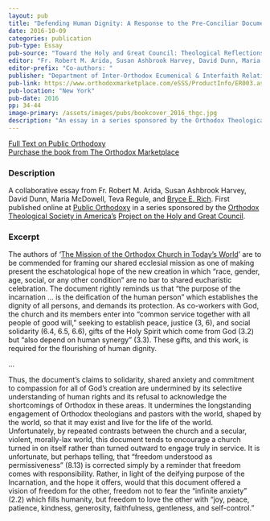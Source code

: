 ```yaml
---
layout: pub
title: "Defending Human Dignity: A Response to the Pre-Conciliar Document ‘The Mission of the Orthodox Church in Today’s World,’"
date: 2016-10-09
categories: publication
pub-type: Essay
pub-source: "Toward the Holy and Great Council: Theological Reflections"
editor: "Fr. Robert M. Arida, Susan Ashbrook Harvey, David Dunn, Maria McDowell, Teva Regule, and Bryce E. Rich."
editor-prefix: "Co-authors: "
publisher: "Department of Inter-Orthodox Ecumenical & Interfaith Relations"
pub-link: https://www.orthodoxmarketplace.com/eSSS/ProductInfo/ER003.aspx
pub-location: "New York"
pub-date: 2016
pp: 34-44
image-primary: /assets/images/pubs/bookcover_2016_thgc.jpg
description: "An essay in a series sponsored by the Orthodox Theological Society in America’s Special Project on the Holy and Great Council."
---
```

<a href="https://publicorthodoxy.org/2016/06/15/defending-human-dignity/">
  <i class="fa fa-file-text-o"></i>
  Full Text on Public Orthodoxy
</a>
<br />
<a href="https://www.orthodoxmarketplace.com/eSSS/ProductInfo/ER003.aspx">
  <i class="fa fa-book"></i>
  Purchase the book from The Orthodox Marketplace
</a>

### Description

A collaborative essay from Fr. Robert M. Arida, Susan Ashbrook Harvey, David Dunn, Maria McDowell, Teva Regule, and <a href="http://www.brycerich.com/">Bryce E. Rich</a>. First published online at <a href="https://publicorthodoxy.org">Public Orthodoxy</a> in a series sponsored by the <a href="http://www.otsamerica.net/">Orthodox Theological Society in America’s</a> <a href="https://publicorthodoxy.org/archives/otsa-special-project-on-the-great-and-holy-council/Special">Project on the Holy and Great Council</a>.

### Excerpt

The authors of ‘<a href="https://www.holycouncil.org/-/preconciliar-mission" target="_blank">The Mission of the Orthodox Church in Today’s World</a>’ are to be commended for framing our shared ecclesial mission as one of making present the eschatological hope of the new creation in which “race, gender, age, social, or any other condition” are no bar to shared eucharistic celebration. The document rightly reminds us that “the purpose of the incarnation … is the deification of the human person” which establishes the dignity of all persons, and demands its protection. As co-workers with God, the church and its members enter into “common service together with all people of good will,” seeking to establish peace, justice (3, 6), and social solidarity (6.4, 6.5, 6.6), gifts of the Holy Spirit which come from God (3.2) but “also depend on human synergy” (3.3). These gifts, and this work, is required for the flourishing of human dignity.

...

Thus, the document’s claims to solidarity, shared anxiety and commitment to compassion for all of God’s creation are undermined by its selective understanding of human rights and its refusal to acknowledge the shortcomings of Orthodox in these areas.  It undermines the longstanding engagement of Orthodox theologians and pastors with the world, shaped by the world, so that it may exist and live for the life of the world. Unfortunately, by repeated contrasts between the church and a secular, violent, morally-lax world, this document tends to encourage a church turned in on itself rather than turned outward to engage truly in service.  It is unfortunate, but perhaps telling, that “freedom understood as permissiveness” (8.13) is corrected simply by a reminder that freedom comes with responsibility. Rather, in light of the deifying purpose of the Incarnation, and the hope it offers, would that this document offered a vision of freedom for the other, freedom not to fear the “infinite anxiety” (2.2) which fills humanity, but freedom to love the other with “joy, peace, patience, kindness, generosity, faithfulness, gentleness, and self-control.”
